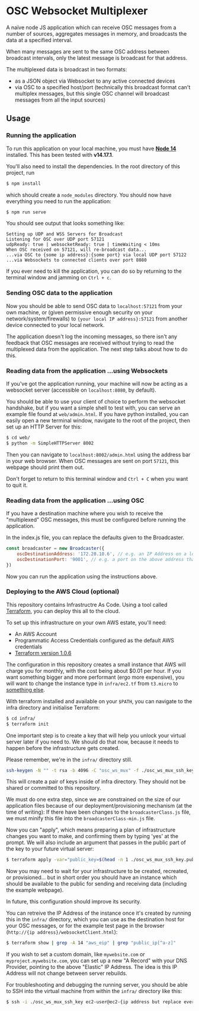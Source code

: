 # OSC Websocket Multiplexer

A naïve node JS application which can receive OSC messages from a number of sources, aggregates messages in memory, and broadcasts the data at a specified interval. 

When many messages are sent to the same OSC address between broadcast intervals, only the latest message is broadcast for that address.

The multiplexed data is broadcast in two formats:
- as a JSON object via Websocket to any active connected devices
- via OSC to a specified host/port (technically this broadcast format can't multiplex messages, but this single OSC channel will broadcast messages from all the input sources)

## Usage

### Running the application

To run this application on your local machine, you must have [**Node 14**](https://nodejs.org/en/download/) installed.
This has been tested with **v14.17.1**.

You'll also need to install the dependencies. In the root directory of this project, run

```bash
$ npm install
```

which should create a `node_modules` directory. You should now have everything you need to run the application:

```bash
$ npm run serve
```

You should see output that looks something like:

```
Setting up UDP and WSS Servers for Broadcast
Listening for OSC over UDP port 57121
udpReady: true | websocketReady: true | timeWaiting < 10ms
When OSC received on 57121, will re-broadcast data...
...via OSC to {some ip address}:{some port} via local UDP port 57122
...via Websockets to connected clients over port 8080
```

If you ever need to kill the application, you can do so by returning to the terminal window and jamming on `Ctrl + c`.


### Sending OSC data to the application

Now you should be able to send OSC data to `localhost:57121` from your own machine, or (given permissive enough security on your network/system/firewalls) to `{your local IP address}:57121` from another device connected to your local network.

The application doesn't log the incoming messages, so there isn't any feedback that OSC messages are received without trying to read the multiplexed data from the application. The next step talks about how to do this.

### Reading data from the application ...using Websockets

If you've got the application running, your machine will now be acting as a websocket server (accessible on `localhost:8080`, by default).

You should be able to use your client of choice to perform the websocket handshake, but if you want a simple shell to test with, you can serve an example file found at `web/admin.html`. If you have python installed, you can easily open a new terminal window, navigate to the root of the project, then set up an HTTP Server for this:

```bash
$ cd web/
$ python -m SimpleHTTPServer 8002
```

Then you can navigate to `localhost:8002/admin.html` using the address bar in your web browser.
When OSC messages are sent on port `57121`, this webpage should print them out.

Don't forget to return to this terminal window and `Ctrl + C` when you want to quit it.

### Reading data from the application ...using OSC

If you have a destination machine where you wish to receive the "multiplexed" OSC messages, this must be configured before running the application.

In the index.js file, you can replace the defaults given to the Broadcaster.

```js
const broadcaster = new Broadcaster({
    oscDestinationAddress: '172.20.10.6', // e.g. an IP Address on a local network
    oscDestinationPort: '9001', // e.g. a port on the above address that wants to receive OSC messages
})
```

Now you can run the application using the instructions above.

### Deploying to the AWS Cloud (optional)

This repository contains Infrastructre As Code.
Using a tool called [Terraform](https://www.terraform.io/), you can deploy this all to the cloud.

To set up this infrastructure on your own AWS estate, you'll need:

- An AWS Account
- Programmatic Access Credentials configured as the default AWS credentials
- [Terraform version 1.0.6](https://releases.hashicorp.com/terraform/)

The configuration in this repository creates a small instance that AWS will charge you for monthly, with the cost being about $0.01 per hour. If you want something bigger and more performant (ergo more expensive), you will want to change the instance type in `infra/ec2.tf` from `t3.micro` to [something else](https://aws.amazon.com/ec2/instance-types/).

With terraform installed and available on your `$PATH`, you can navigate to the infra directory and initialise Terraform:

```bash
$ cd infra/
$ terraform init
```

One important step is to create a key that will help you unlock your virtual server later if you need to. We should do that now, because it needs to happen before the infrastructure gets created.

Please remember, we're in the `infra/` directory still.

```bash
ssh-keygen -N "" -t rsa -b 4096 -C "osc_ws_mux" -f ./osc_ws_mux_ssh_key
```

This will create a pair of keys inside of infra directory. They should not be shared or committed to this repository.

We must do one extra step, since we are constrained on the size of our application files because of our deployment/provisioning mechanism (at the time of writing):
If there have been changes to the `broadcasterClass.js` file, we must minify this file into the `broadcasterClass-min.js` file.

Now you can "apply", which means preparing a plan of infrastructure changes you want to make, and confirming them by typing 'yes' at the prompt. We will also include an argument that passes in the public part of the key to your future virtual server:

```bash
$ terraform apply -var="public_key=$(head -n 1 ./osc_ws_mux_ssh_key.pub)"
```

Now you may need to wait for your infrastructure to be created, recreated, or provisioned... but in short order you should have an instance which should be available to the public for sending and receiving data (including the example webpage).

In future, this configuration should improve its security.

You can retreive the IP Address of the instance once it's created by running this in the `infra/` directory, which you can use as the destination host for your OSC messages, or for the example test page in the browser (`http://{ip address}/websocketClient.html`):

```bash
$ terraform show | grep -A 14 "aws_eip" | grep "public_ip[^a-z]"
```

If you wish to set a custom domain, like `mywebsite.com` or `myproject.mywebsite.com`, you can set up a new "A Record" with your DNS Provider, pointing to the above "Elastic" IP Address. The idea is this IP Address will not change between server rebuilds.

For troubleshooting and debugging the running server, you should be able to SSH into the virtual machine from within the `infra/` directory like this:

```bash
$ ssh -i ./osc_ws_mux_ssh_key ec2-user@ec2-{ip address but replace every . with a -}.eu-west-2.compute.amazonaws.com
```
